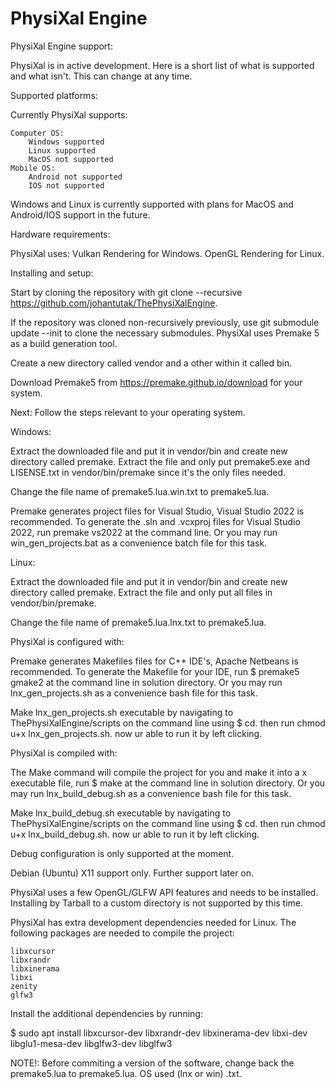 # PhysiXal Engine

PhysiXal Engine support:

PhysiXal is in active development. Here is a short list of what is supported and what isn't. This can change at any time.


Supported platforms:

Currently PhysiXal supports:

    Computer OS:
        Windows supported
        Linux supported
        MacOS not supported
    Mobile OS:
        Android not supported
        IOS not supported

Windows and Linux is currently supported with plans for MacOS and Android/IOS support in the future.



Hardware requirements:

PhysiXal uses: 
	Vulkan Rendering for Windows.
	OpenGL Rendering for Linux.



Installing and setup:


Start by cloning the repository with git clone --recursive https://github.com/johantutak/ThePhysiXalEngine.

If the repository was cloned non-recursively previously, use git submodule update --init to clone the necessary submodules. PhysiXal uses Premake 5 as a build generation tool.

Create a new directory called vendor and a other within it called bin.

Download Premake5 from https://premake.github.io/download for your system.

Next: Follow the steps relevant to your operating system.


Windows:

Extract the downloaded file and put it in vendor/bin and create new directory called premake.
Extract the file and only put premake5.exe and LISENSE.txt in vendor/bin/premake since it's the only files needed.

Change the file name of premake5.lua.win.txt to premake5.lua.

Premake generates project files for Visual Studio, Visual Studio 2022 is recommended. To generate the .sln and .vcxproj files for Visual Studio 2022, run premake vs2022 at the command line. Or you may run win_gen_projects.bat as a convenience batch file for this task.



Linux:

Extract the downloaded file and put it in vendor/bin and create new directory called premake. 
Extract the file and only put all files in vendor/bin/premake.

Change the file name of premake5.lua.lnx.txt to premake5.lua.

PhysiXal is configured with:

Premake generates Makefiles files for C++ IDE's, Apache Netbeans is recommended. To generate the Makefile for your IDE, run $ premake5 gmake2 at the command line in solution directory. Or you may run lnx_gen_projects.sh as a convenience bash file for this task.

Make lnx_gen_projects.sh executable by navigating to ThePhysiXalEngine/scripts on the command line using $ cd. then run chmod u+x lnx_gen_projects.sh. now ur able to run it by left clicking.

PhysiXal is compiled with:

The Make command will compile the project for you and make it into a x executable file, run $ make at the command line in solution directory. Or you may run lnx_build_debug.sh as a convenience bash file for this task.

Make lnx_build_debug.sh executable by navigating to ThePhysiXalEngine/scripts on the command line using $ cd. then run chmod u+x lnx_build_debug.sh. now ur able to run it by left clicking.

Debug configuration is only supported at the moment.

Debian (Ubuntu) X11 support only. Further support later on.

PhysiXal uses a few OpenGL/GLFW API features and needs to be installed. Installing by Tarball to a custom directory is not supported by this time.

PhysiXal has extra development dependencies needed for Linux. The following packages are needed to compile the project:   
    
    libxcursor
    libxrandr
    libxinerama
    libxi
    zenity
    glfw3

Install the additional dependencies by running:

$ sudo apt install libxcursor-dev libxrandr-dev libxinerama-dev libxi-dev libglu1-mesa-dev libglfw3-dev libglfw3


NOTE!:
	Before commiting a version of the software, change back the premake5.lua to premake5.lua. OS used (lnx or win) .txt.

